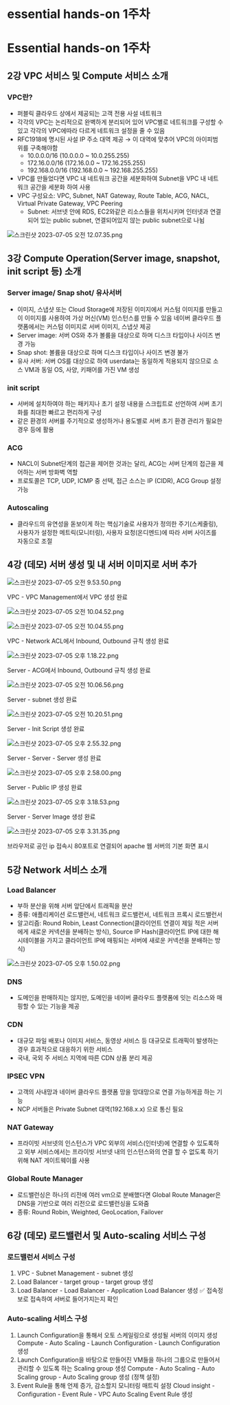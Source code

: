 # essential hands-on 1주차

# Essential hands-on 1주차

## 2강 ****VPC 서비스 및 Compute 서비스 소개****

### VPC란?

- 퍼블릭 클라우드 상에서 제공되는 고객 전용 사설 네트워크
- 각각의 VPC는 논리적으로 완벽하게 분리되어 있어 VPC별로 네트워크를 구성할 수 있고 각각의 VPC에따라 다르게 네트워크 설정을 줄 수 있음
- RFC1918에 명시된 사설 IP 주소 대역 제공 → 이 대역에 맞추어 VPC의 아이피범위를 구축해야함
    - 10.0.0.0/16 (10.0.0.0 ~ 10.0.255.255)
    - 172.16.0.0/16 (172.16.0.0 ~ 172.16.255.255)
    - 192.168.0.0/16 (192.168.0.0 ~ 192.168.255.255)
- VPC를 만들었다면 VPC 내 네트워크 공간을 세분화하여 Subnet을  VPC 내 네트워크 공간을 세분화 하여 사용
- VPC 구성요소: VPC, Subnet, NAT Gateway, Route Table, ACG, NACL, Virtual Private Gateway, VPC Peering
    - Subnet: 서브넷 안에 RDS, EC2와같은 리소스들을 위치시키며 인터넷과 연결되어 있는 public subnet, 연결되어있지 않는 public subnet으로 나뉨

![스크린샷 2023-07-05 오전 12.07.35.png](essential%20hands-on%201%E1%84%8C%E1%85%AE%E1%84%8E%E1%85%A1%209c652ab229b343abb802c6c6ccfe2afd/%25E1%2584%2589%25E1%2585%25B3%25E1%2584%258F%25E1%2585%25B3%25E1%2584%2585%25E1%2585%25B5%25E1%2586%25AB%25E1%2584%2589%25E1%2585%25A3%25E1%2586%25BA_2023-07-05_%25E1%2584%258B%25E1%2585%25A9%25E1%2584%258C%25E1%2585%25A5%25E1%2586%25AB_12.07.35.png)

## 3강 ****Compute Operation(Server image, snapshot, init script 등) 소개****

### Server image/ Snap shot/ 유사서버

- 이미지, 스냅샷 또는 Cloud Storage에 저장된 이미지에서 커스텀 이미지를 만들고 이 이미지를 사용하여 가상 머신(VM) 인스턴스를 만들 수 있음 네이버 클라우드 플랫폼에서는 커스텀 이미지로 서버 이미지, 스냅샷 제공
- Server image: 서버 OS와 추가 볼륨을 대상으로 하며 디스크 타입이나 사이즈 변경 가능
- Snap shot: 볼륨을 대상으로 하며 디스크 타입이나 사이즈 변경 불가
- 유사 서버: 서버 OS를 대상으로 하여 userdata는 동일하게 적용되지 않으므로 소스 VM과 동일 OS, 사양, 키패어를 가진 VM 생성

### init script

- 서버에 설치하여야 하는 패키지나 초기 설정 내용을 스크립트로 선언하여 서버 초기화를 최대한 빠르고 편리하게 구성
- 같은 환경의 서버를 주기적으로 생성하거나 용도별로 서버 초기 환경 관리가 필요한 경우 등에 활용

### ACG

- NACL이 Subnet단계의 접근을 제어한 것과는 달리, ACG는 서버 단계의 접근을 제어하는 서버 방화벽 역할
- 프로토콜은 TCP, UDP, ICMP 중 선택, 접근 소스는 IP (CIDR), ACG Group 설정 가능

### Autoscaling

- 클라우드의 유연성을 돋보이게 하는 핵심기술로 사용자가 정의한 주기(스케줄링), 사용자가 설정한 메트릭(모니터링), 사용자 요청(온디멘드)에 따라 서버 사이즈를 자동으로 조절

## 4강 ****(데모) 서버 생성 및 내 서버 이미지로 서버 추가****

![스크린샷 2023-07-05 오전 9.53.50.png](essential%20hands-on%201%E1%84%8C%E1%85%AE%E1%84%8E%E1%85%A1%209c652ab229b343abb802c6c6ccfe2afd/%25E1%2584%2589%25E1%2585%25B3%25E1%2584%258F%25E1%2585%25B3%25E1%2584%2585%25E1%2585%25B5%25E1%2586%25AB%25E1%2584%2589%25E1%2585%25A3%25E1%2586%25BA_2023-07-05_%25E1%2584%258B%25E1%2585%25A9%25E1%2584%258C%25E1%2585%25A5%25E1%2586%25AB_9.53.50.png)

VPC - VPC Management에서 VPC 생성 완료

![스크린샷 2023-07-05 오전 10.04.52.png](essential%20hands-on%201%E1%84%8C%E1%85%AE%E1%84%8E%E1%85%A1%209c652ab229b343abb802c6c6ccfe2afd/%25E1%2584%2589%25E1%2585%25B3%25E1%2584%258F%25E1%2585%25B3%25E1%2584%2585%25E1%2585%25B5%25E1%2586%25AB%25E1%2584%2589%25E1%2585%25A3%25E1%2586%25BA_2023-07-05_%25E1%2584%258B%25E1%2585%25A9%25E1%2584%258C%25E1%2585%25A5%25E1%2586%25AB_10.04.52.png)

![스크린샷 2023-07-05 오전 10.04.55.png](essential%20hands-on%201%E1%84%8C%E1%85%AE%E1%84%8E%E1%85%A1%209c652ab229b343abb802c6c6ccfe2afd/%25E1%2584%2589%25E1%2585%25B3%25E1%2584%258F%25E1%2585%25B3%25E1%2584%2585%25E1%2585%25B5%25E1%2586%25AB%25E1%2584%2589%25E1%2585%25A3%25E1%2586%25BA_2023-07-05_%25E1%2584%258B%25E1%2585%25A9%25E1%2584%258C%25E1%2585%25A5%25E1%2586%25AB_10.04.55.png)

VPC - Network ACL에서 Inbound, Outbound 규칙 생성 완료

![스크린샷 2023-07-05 오후 1.18.22.png](essential%20hands-on%201%E1%84%8C%E1%85%AE%E1%84%8E%E1%85%A1%209c652ab229b343abb802c6c6ccfe2afd/%25E1%2584%2589%25E1%2585%25B3%25E1%2584%258F%25E1%2585%25B3%25E1%2584%2585%25E1%2585%25B5%25E1%2586%25AB%25E1%2584%2589%25E1%2585%25A3%25E1%2586%25BA_2023-07-05_%25E1%2584%258B%25E1%2585%25A9%25E1%2584%2592%25E1%2585%25AE_1.18.22.png)

Server - ACG에서 Inbound, Outbound 규칙 생성 완료

![스크린샷 2023-07-05 오전 10.06.56.png](essential%20hands-on%201%E1%84%8C%E1%85%AE%E1%84%8E%E1%85%A1%209c652ab229b343abb802c6c6ccfe2afd/%25E1%2584%2589%25E1%2585%25B3%25E1%2584%258F%25E1%2585%25B3%25E1%2584%2585%25E1%2585%25B5%25E1%2586%25AB%25E1%2584%2589%25E1%2585%25A3%25E1%2586%25BA_2023-07-05_%25E1%2584%258B%25E1%2585%25A9%25E1%2584%258C%25E1%2585%25A5%25E1%2586%25AB_10.06.56.png)

Server - subnet 생성 완료

![스크린샷 2023-07-05 오전 10.20.51.png](essential%20hands-on%201%E1%84%8C%E1%85%AE%E1%84%8E%E1%85%A1%209c652ab229b343abb802c6c6ccfe2afd/%25E1%2584%2589%25E1%2585%25B3%25E1%2584%258F%25E1%2585%25B3%25E1%2584%2585%25E1%2585%25B5%25E1%2586%25AB%25E1%2584%2589%25E1%2585%25A3%25E1%2586%25BA_2023-07-05_%25E1%2584%258B%25E1%2585%25A9%25E1%2584%258C%25E1%2585%25A5%25E1%2586%25AB_10.20.51.png)

Server - Init Script 생성 완료

![스크린샷 2023-07-05 오후 2.55.32.png](essential%20hands-on%201%E1%84%8C%E1%85%AE%E1%84%8E%E1%85%A1%209c652ab229b343abb802c6c6ccfe2afd/%25E1%2584%2589%25E1%2585%25B3%25E1%2584%258F%25E1%2585%25B3%25E1%2584%2585%25E1%2585%25B5%25E1%2586%25AB%25E1%2584%2589%25E1%2585%25A3%25E1%2586%25BA_2023-07-05_%25E1%2584%258B%25E1%2585%25A9%25E1%2584%2592%25E1%2585%25AE_2.55.32.png)

Server - Server - Server 생성 완료

![스크린샷 2023-07-05 오후 2.58.00.png](essential%20hands-on%201%E1%84%8C%E1%85%AE%E1%84%8E%E1%85%A1%209c652ab229b343abb802c6c6ccfe2afd/%25E1%2584%2589%25E1%2585%25B3%25E1%2584%258F%25E1%2585%25B3%25E1%2584%2585%25E1%2585%25B5%25E1%2586%25AB%25E1%2584%2589%25E1%2585%25A3%25E1%2586%25BA_2023-07-05_%25E1%2584%258B%25E1%2585%25A9%25E1%2584%2592%25E1%2585%25AE_2.58.00.png)

Server - Public IP 생성 완료

![스크린샷 2023-07-05 오후 3.18.53.png](essential%20hands-on%201%E1%84%8C%E1%85%AE%E1%84%8E%E1%85%A1%209c652ab229b343abb802c6c6ccfe2afd/%25E1%2584%2589%25E1%2585%25B3%25E1%2584%258F%25E1%2585%25B3%25E1%2584%2585%25E1%2585%25B5%25E1%2586%25AB%25E1%2584%2589%25E1%2585%25A3%25E1%2586%25BA_2023-07-05_%25E1%2584%258B%25E1%2585%25A9%25E1%2584%2592%25E1%2585%25AE_3.18.53.png)

Server - Server Image 생성 완료

![스크린샷 2023-07-05 오후 3.31.35.png](essential%20hands-on%201%E1%84%8C%E1%85%AE%E1%84%8E%E1%85%A1%209c652ab229b343abb802c6c6ccfe2afd/%25E1%2584%2589%25E1%2585%25B3%25E1%2584%258F%25E1%2585%25B3%25E1%2584%2585%25E1%2585%25B5%25E1%2586%25AB%25E1%2584%2589%25E1%2585%25A3%25E1%2586%25BA_2023-07-05_%25E1%2584%258B%25E1%2585%25A9%25E1%2584%2592%25E1%2585%25AE_3.31.35.png)

브라우저로 공인 ip 접속시 80포트로 연결되어 apache 웹 서버의 기본 화면 표시

## 5강 Network 서비스 소개

### Load Balancer

- 부하 분산을 위해 서버 앞단에서 트래픽을 분산
- 종류: 애플리케이션 로드밸런서, 
         네트워크 로드밸런서, 
         네트워크 프록시 로드밸런서
- 알고리즘: Round Robin, Least Connection(클라이언트 연결이 제일 적은 서버에게 새로운 커넥션을 분배하는 방식), Source IP Hash(클라이언트 IP에 대한 해시테이블을 가지고 클라이언트 IP에 매핑되는 서버에 새로운 커넥션을 분배하는 방식)

![스크린샷 2023-07-05 오후 1.50.02.png](essential%20hands-on%201%E1%84%8C%E1%85%AE%E1%84%8E%E1%85%A1%209c652ab229b343abb802c6c6ccfe2afd/%25E1%2584%2589%25E1%2585%25B3%25E1%2584%258F%25E1%2585%25B3%25E1%2584%2585%25E1%2585%25B5%25E1%2586%25AB%25E1%2584%2589%25E1%2585%25A3%25E1%2586%25BA_2023-07-05_%25E1%2584%258B%25E1%2585%25A9%25E1%2584%2592%25E1%2585%25AE_1.50.02.png)

### DNS

- 도메인을 판매하지는 않지만, 도메인을 네이버 클라우드 플랫폼에 잇는 리소스와 매핑할 수 있는 기능을 제공

### CDN

- 대규모 파일 배포나 이미지 서비스, 동영상 서비스 등 대규모로 트래픽이 발생하는 경우 효과적으로 대응하기 위한 서비스
- 국내, 국외 주 서비스 지역에 따른 CDN 상품 분리 제공

### IPSEC VPN

- 고객의 사내망과 네이버 클라우드 플랫폼 망을 망대망으로 연결 가능하게끔 하는 기능
- NCP 서버들은 Private Subnet 대역(192.168.x.x) 으로 통신 필요

### NAT Gateway

- 프라이빗 서브넷의 인스턴스가 VPC 외부의 서비스(인터넷)에 연결할 수 있도록하고 외부 서비스에서는 프라이빗 서브넷 내의 인스턴스와의 연결 할 수 없도록 하기 위해 NAT 게이트웨이를 사용

### Global Route Manager

- 로드밸런싱은 하나의 리전에 여러 vm으로 분배했다면 Global Route Manager은 DNS을 기반으로 여러 리전으로 로드밸런싱을 도와줌
- 종류: Round Robin, Weighted, GeoLocation, Failover

## 6강 ****(데모) 로드밸런서 및 Auto-scaling 서비스 구성****

### 로드밸런서 서비스 구성

1. VPC - Subnet Management - subnet 생성
2. Load Balancer - target group - target group 생성
3. Load Balancer - Load Balancer - Application Load Balancer 생성
✅ 접속정보로 접속하여 서버로 들어가지는지 확인

### Auto-scaling 서비스 구성

1. Launch Configuration을 통해서 오토 스케일링으로 생성될 서버의 이미지 생성
Compute - Auto Scaling - Launch Configuration - Launch Configuration 생성
2. Launch Configuration을 바탕으로 만들어진 VM들을 하나의 그룹으로 만들어서 관리할 수 있도록 하는 Scaling group 생성
Compute - Auto Scaling - Auto Scaling group - Auto Scaling group 생성 (정책 설정)
3. Event Rule을 통해 언제 증가, 감소할지 모니터링 매트릭 설정
Cloud insight - Configuration - Event Rule - VPC Auto Scaling Event Rule 생성